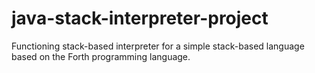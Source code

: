 # java-stack-interpreter-project
 Functioning stack-based interpreter for a simple stack-based language based on the Forth programming language.
